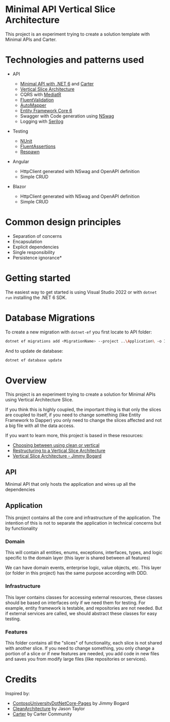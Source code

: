 ﻿# Minimal API Vertical Slice Architecture

This project is an experiment trying to create a solution template with Minimal APIs and Carter.

# Technologies and patterns used

- API
  - [Minimal API with .NET 6](https://docs.microsoft.com/en-us/aspnet/core/?view=aspnetcore-6.0) and [Carter](https://github.com/CarterCommunity/Carter)
  - [Vertical Slice Architecture](https://jimmybogard.com/vertical-slice-architecture/)
  - CQRS with [MediatR](https://github.com/jbogard/MediatR)
  - [FluentValidation](https://fluentvalidation.net/)
  - [AutoMapper](https://automapper.org/)
  - [Entity Framework Core 6](https://docs.microsoft.com/en-us/ef/core/)
  - Swagger with Code generation using [NSwag](https://github.com/RicoSuter/NSwag)
  - Logging with [Serilog](https://github.com/serilog/serilog-aspnetcore)

- Testing
  - [NUnit](https://nunit.org/)
  - [FluentAssertions](https://fluentassertions.com/)
  - [Respawn](https://github.com/jbogard/Respawn)

- Angular
  - HttpClient generated with NSwag and OpenAPI definition
  - Simple CRUD

- Blazor
  - HttpClient generated with NSwag and OpenAPI definition
  - Simple CRUD

# Common design principles

- Separation of concerns
- Encapsulation
- Explicit dependencies
- Single responsibility
- Persistence ignorance*


# Getting started

The easiest way to get started is using Visual Studio 2022 or with `dotnet run` installing the .NET 6 SDK.

# Database Migrations

To create a new migration with `dotnet-ef` you first locate to API folder:
```bash
dotnet ef migrations add <MigrationName> --project ..\Application\ -o Infrastructure\Persistence\Migrations
```


And to update de database:
```bash
dotnet ef database update
```


# Overview

This project is an experiment trying to create a solution for Minimal APIs using Vertical Architecture Slice.

If you think this is highly coupled, the important thing is that only the slices are coupled to itself, if you need to change something (like Entity Framework to Dapper) you only
need to change the slices affected and not a big file with all the data access.


If you want to learn more, this project is based in these resources:
- [Choosing between using clean or vertical](https://www.reddit.com/r/dotnet/comments/lw13r2/choosing_between_using_cleanonion_or_vertical/)
- [Restructuring to a Vertical Slice Architecture](https://codeopinion.com/restructuring-to-a-vertical-slice-architecture/#:~:text=With%20vertical%20slice%20architecture%2C%20you,size%20of%20the%20vertical%20slice.)
- [Vertical Slice Architecture - Jimmy Bogard](https://www.youtube.com/watch?v=SUiWfhAhgQw&feature=emb_logo&ab_channel=NDCConferences)

## API

Minimal API that only hosts the application and wires up all the dependencies

## Application

This project contains all the core and infrastructure of the application. The intention of this is not to separate the application in technical concerns but by functionality

### Domain

This will contain all entities, enums, exceptions, interfaces, types, and logic specific to the domain layer (this layer is shared between all features)

We can have domain events, enterprise logic, value objects, etc. This layer (or folder in this project) has the same purpose according with DDD.

### Infrastructure

This layer contains classes for accessing external resources, these classes should be based on interfaces only if we need them for testing. For example, entity framework is testable, and repositories are not needed. 
But if external services are called, we should abstract these classes for easy testing.

### Features

This folder contains all the "slices" of functionality, each slice is not shared with another slice. If you need to change something, you only change a portion of 
a slice or if new features are needed, you add code in new files and saves you from modify large files (like repositories or services).


# Credits

Inspired by:

- [ContosoUniversityDotNetCore-Pages](https://github.com/jbogard/ContosoUniversityDotNetCore-Pages) by Jimmy Bogard
- [CleanArchitecture](https://github.com/jasontaylordev/CleanArchitecture) by Jason Taylor
- [Carter](https://github.com/CarterCommunity/Carter) by Carter Community